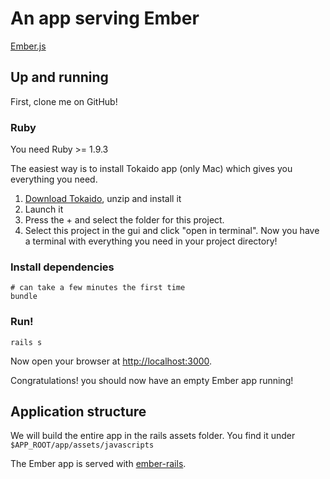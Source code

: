 # An app serving Ember

[Ember.js](http://emberjs.com/)

## Up and running

First, clone me on GitHub!

### Ruby

You need Ruby >= 1.9.3

The easiest way is to install Tokaido app (only Mac) which gives you everything you need. 

1. [Download Tokaido](https://github.com/tokaido/tokaidoapp/releases/download/v0.5-pre1/Tokaido.zip), unzip and install it
2. Launch it
3. Press the + and select the folder for this project. 
4. Select this project in the gui and click "open in terminal". Now you have a terminal with everything you need in your project directory!

### Install dependencies
    
    # can take a few minutes the first time
    bundle

### Run!

    rails s

Now open your browser at [http://localhost:3000](http://localhost:3000).

Congratulations! you should now have an empty Ember app running!

## Application structure

We will build the entire app in the rails assets folder. You find it under `$APP_ROOT/app/assets/javascripts`

The Ember app is served with [ember-rails](https://github.com/emberjs/ember-rails).

